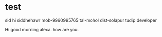 # test
sid
hi siddhehawr
mob-9960995765
tal-mohol
dist-solapur
tudip developer

Hi good morning alexa.
how are you.